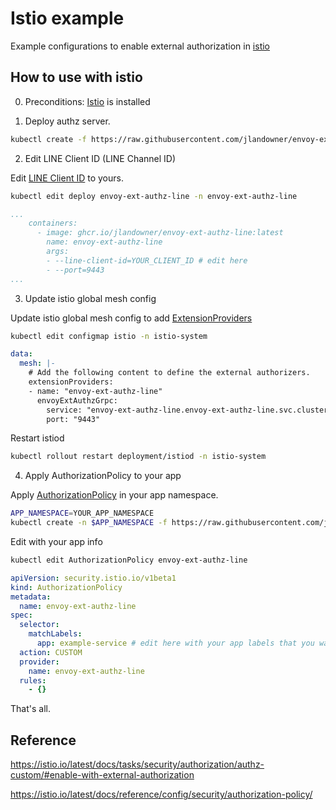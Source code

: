 # Istio example

Example configurations to enable external authorization in [istio](https://istio.io/)

## How to use with istio

0. Preconditions: [Istio](https://istio.io/latest/docs/setup/getting-started/) is installed

1. Deploy authz server.

```sh
kubectl create -f https://raw.githubusercontent.com/jlandowner/envoy-ext-authz-line/kubernetes/authz-server.yaml
```

2. Edit LINE Client ID (LINE Channel ID)

Edit [LINE Client ID](https://developers.line.biz/en/reference/line-login) to yours.

```sh
kubectl edit deploy envoy-ext-authz-line -n envoy-ext-authz-line
```

```yaml
...
    containers:
      - image: ghcr.io/jlandowner/envoy-ext-authz-line:latest
        name: envoy-ext-authz-line
        args:
        - --line-client-id=YOUR_CLIENT_ID # edit here
        - --port=9443
...
```

3. Update istio global mesh config

Update istio global mesh config to add [ExtensionProviders](https://istio.io/latest/docs/reference/config/istio.mesh.v1alpha1/#MeshConfig-ExtensionProvider)

```sh
kubectl edit configmap istio -n istio-system
```

```yaml
data:
  mesh: |-
    # Add the following content to define the external authorizers.
    extensionProviders:
    - name: "envoy-ext-authz-line"
      envoyExtAuthzGrpc:
        service: "envoy-ext-authz-line.envoy-ext-authz-line.svc.cluster.local"
        port: "9443"
```

Restart istiod

```sh
kubectl rollout restart deployment/istiod -n istio-system
```

4. Apply AuthorizationPolicy to your app

Apply [AuthorizationPolicy](https://istio.io/latest/docs/reference/config/security/authorization-policy/) in your app namespace.

```sh
APP_NAMESPACE=YOUR_APP_NAMESPACE
kubectl create -n $APP_NAMESPACE -f https://raw.githubusercontent.com/jlandowner/envoy-ext-authz-line/kubernetes/istio/authz-policy.yaml
```

Edit with your app info

```sh
kubectl edit AuthorizationPolicy envoy-ext-authz-line
```

```yaml
apiVersion: security.istio.io/v1beta1
kind: AuthorizationPolicy
metadata:
  name: envoy-ext-authz-line
spec:
  selector:
    matchLabels:
      app: example-service # edit here with your app labels that you want to make secure.
  action: CUSTOM
  provider:
    name: envoy-ext-authz-line
  rules:
    - {}
```

That's all.

## Reference

https://istio.io/latest/docs/tasks/security/authorization/authz-custom/#enable-with-external-authorization

https://istio.io/latest/docs/reference/config/security/authorization-policy/
